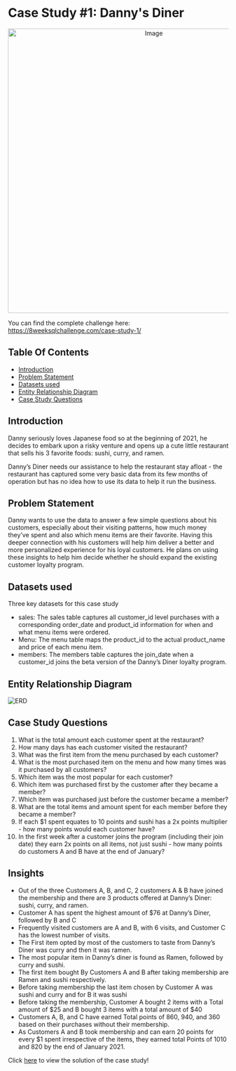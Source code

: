 # Case Study #1: Danny's Diner 
<p align="center">
<img src="https://8weeksqlchallenge.com/images/case-study-designs/1.png" alt="Image" width="650" height="650">

You can find the complete challenge here: https://8weeksqlchallenge.com/case-study-1/

## Table Of Contents
  - [Introduction](#introduction)
  - [Problem Statement](#problem-statement)
  - [Datasets used](#datasets-used)
  - [Entity Relationship Diagram](#entity-relationship-diagram)
  - [Case Study Questions](#case-study-questions)
  
## Introduction
Danny seriously loves Japanese food so at the beginning of 2021, he decides to embark upon a risky venture and opens up a cute little restaurant that sells his 3 favorite foods: sushi, curry, and ramen.

Danny’s Diner needs our assistance to help the restaurant stay afloat - the restaurant has captured some very basic data from its few months of operation but has no idea how to use its data to help it run the business.

## Problem Statement
Danny wants to use the data to answer a few simple questions about his customers, especially about their visiting patterns, how much money they’ve spent and also which menu items are their favorite. Having this deeper connection with his customers will help him deliver a better and more personalized experience for his loyal customers.
He plans on using these insights to help him decide whether he should expand the existing customer loyalty program.

## Datasets used
Three key datasets for this case study
- sales: The sales table captures all customer_id level purchases with a corresponding order_date and product_id information for when and what menu items were ordered.
- Menu: The menu table maps the product_id to the actual product_name and price of each menu item.
- members: The members table captures the join_date when a customer_id joins the beta version of the Danny’s Diner loyalty program.

## Entity Relationship Diagram

![ERD](https://user-images.githubusercontent.com/120770473/234551667-d04ba731-3950-406b-96fc-4eedbbed924c.png)

## Case Study Questions
1. What is the total amount each customer spent at the restaurant?
2. How many days has each customer visited the restaurant?
3. What was the first item from the menu purchased by each customer?
4. What is the most purchased item on the menu and how many times was it purchased by all customers?
5. Which item was the most popular for each customer?
6. Which item was purchased first by the customer after they became a member?
7. Which item was purchased just before the customer became a member?
10. What are the total items and amount spent for each member before they became a member?
11. If each $1 spent equates to 10 points and sushi has a 2x points multiplier - how many points would each customer have?
12. In the first week after a customer joins the program (including their join date) they earn 2x points on all items, not just sushi - how many points do customers A and B have at the end of January?

## Insights
- Out of the three Customers A, B, and C, 2 customers A & B have joined the membership and there are 3 products offered at Danny’s Diner: sushi, curry, and ramen. 
- Customer A has spent the highest amount of $76 at Danny’s Diner, followed by B and C     
- Frequently visited customers are A and B, with 6 visits, and Customer C has the lowest number of visits.      
- The First item opted by most of the customers to taste from Danny’s Diner was curry and then it was ramen.     
- The most popular item in Danny’s diner is found as Ramen, followed by curry and sushi.     
- The first item bought By Customers A and B after taking membership are Ramen and sushi respectively.     
- Before taking membership the last item chosen by Customer A was sushi and curry and for B it was sushi    
- Before taking the membership, Customer A bought 2 items with a Total amount of $25 and B bought 3 items with a total amount of $40    
- Customers A, B, and C have earned Total points of 860, 940, and 360 based on their purchases without their membership.    
- As Customers A and B took membership and can earn 20 points for every $1 spent irrespective of the items, they earned total Points of 1010 and 820 by the end of January 2021.    
  
Click [here](https://github.com/aarushi126/SQL_Case_Studies/blob/main/Case%20Study%20%231%20-%20Danny's%20Dinner/Solution.md) to view the solution of the case study!
